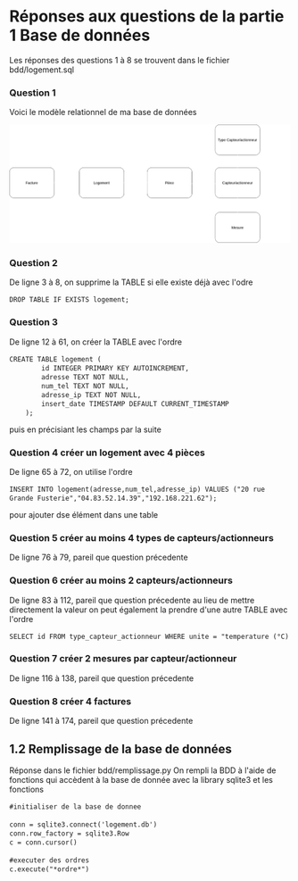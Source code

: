 # Réponses aux questions de la partie 1 Base de données 

Les réponses des questions 1 à 8 se trouvent dans le fichier bdd/logement.sql

### Question 1 

Voici le modèle relationnel de ma base de données

<img src="https://github.com/lamv05/logement-eco-responsable/blob/master/model_relationnel.png" width="1000"/><br/>

### Question 2

De ligne 3 à 8, on supprime la TABLE si elle existe déjà avec l'odre
```
DROP TABLE IF EXISTS logement;
```

### Question 3

De ligne 12 à 61, on créer la TABLE avec l'ordre 
```
CREATE TABLE logement (
        id INTEGER PRIMARY KEY AUTOINCREMENT,
        adresse TEXT NOT NULL,
        num_tel TEXT NOT NULL,
        adresse_ip TEXT NOT NULL,
        insert_date TIMESTAMP DEFAULT CURRENT_TIMESTAMP
    );
```
puis en précisiant les champs par la suite

### Question 4 créer un logement avec 4 pièces

De ligne 65 à 72, on utilise l'ordre 
```
INSERT INTO logement(adresse,num_tel,adresse_ip) VALUES ("20 rue Grande Fusterie","04.83.52.14.39","192.168.221.62");
```
pour ajouter dse élément dans une table

### Question 5 créer au moins 4 types de capteurs/actionneurs 

De ligne 76 à 79, pareil que question précedente

### Question 6 créer au moins 2 capteurs/actionneurs

De ligne 83 à 112, pareil que question précedente au lieu de mettre directement la valeur on peut également la prendre d'une autre TABLE avec l'ordre 
```
SELECT id FROM type_capteur_actionneur WHERE unite = "temperature (°C)
```

### Question 7 créer 2 mesures par capteur/actionneur

De ligne 116 à 138, pareil que question précedente

### Question 8 créer 4 factures

De ligne 141 à 174, pareil que question précedente

## 1.2 Remplissage de la base de données

Réponse dans le fichier bdd/remplissage.py
On rempli la BDD à l'aide de fonctions qui accèdent à la base de donnée avec la library sqlite3 et les fonctions 

```
#initialiser de la base de donnee

conn = sqlite3.connect('logement.db')
conn.row_factory = sqlite3.Row
c = conn.cursor()

#executer des ordres
c.execute("*ordre*")
```
